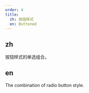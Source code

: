 ```yaml
---
order: 4
title:
  zh: 按钮样式
  en: Buttoned
---
```


## zh

按钮样式的单选组合。

## en

The combination of radio button style.
